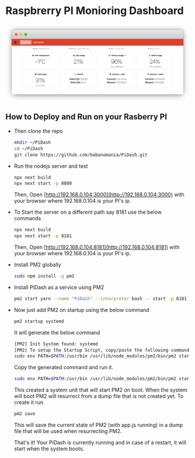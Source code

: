 # Raspbrerry PI Monioring Dashboard

![screenshot](screenshot.png "screenshot")

## How to Deploy and Run on your Rasberry PI

- Then clone the repo

  ```bash
  mkdir ~/PiDash
  cd ~/PiDash
  git clone https://github.com/babanomania/PiDash.git
  ```

- Run the nodejs server and test

  ```bash
  npx next build
  npx next start -p 8080
  ```

  Then, Open [http://192.168.0.104:3000](http://192.168.0.104:3000) with your browser where 192.168.0.104 is your PI's ip.

- To Start the server on a different path say 8181 use the below commands

  ```bash
  npx next build
  npx next start -p 8181
  ```

  Then, Open [http://192.168.0.104:8181](http://192.168.0.104:8181) with your browser where 192.168.0.104 is your PI's ip.

- Install PM2 globally

  ```bash
  sudo npm install -g pm2
  ```

- Install PiDash as a service using PM2

  ```bash
  pm2 start yarn --name "PiDash" --interpreter bash -- start -p 8181
  ```

- Now just add PM2 on startup using the below command

  ```bash
  pm2 startup systemd
  ```

  It will generate the below command

  ```bash
  [PM2] Init System found: systemd
  [PM2] To setup the Startup Script, copy/paste the following command:
  sudo env PATH=$PATH:/usr/bin /usr/lib/node_modules/pm2/bin/pm2 startup systemd -u pi --hp /home/pi
  ```

  Copy the generated command and run it.

  ```bash
  sudo env PATH=$PATH:/usr/bin /usr/lib/node_modules/pm2/bin/pm2 startup systemd -u pi --hp /home/p
  ```

  This created a system unit that will start PM2 on boot. When the system will boot PM2 will resurrect from a dump file that is not created yet. To create it run

  ```bash
  pm2 save
  ```

  This will save the current state of PM2 (with app.js running) in a dump file that will be used when resurrecting PM2.

  That's it! Your PiDash is currently running and in case of a restart, it will start when the system boots.

